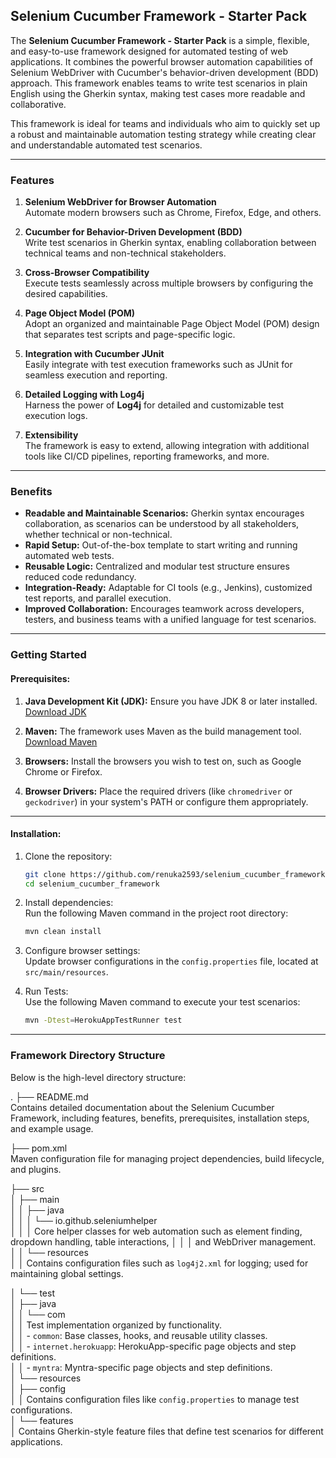 ## Selenium Cucumber Framework - Starter Pack

The **Selenium Cucumber Framework - Starter Pack** is a simple, flexible, and easy-to-use framework designed for
automated testing of web applications. It combines the powerful browser automation capabilities of Selenium WebDriver
with Cucumber's behavior-driven development (BDD) approach. This framework enables teams to write test scenarios in
plain English using the Gherkin syntax, making test cases more readable and collaborative.

This framework is ideal for teams and individuals who aim to quickly set up a robust and maintainable automation testing
strategy while creating clear and understandable automated test scenarios.

---

### Features

1. **Selenium WebDriver for Browser Automation**  
   Automate modern browsers such as Chrome, Firefox, Edge, and others.

2. **Cucumber for Behavior-Driven Development (BDD)**  
   Write test scenarios in Gherkin syntax, enabling collaboration between technical teams and non-technical
   stakeholders.

3. **Cross-Browser Compatibility**  
   Execute tests seamlessly across multiple browsers by configuring the desired capabilities.

4. **Page Object Model (POM)**  
   Adopt an organized and maintainable Page Object Model (POM) design that separates test scripts and page-specific
   logic.

5. **Integration with Cucumber JUnit**  
   Easily integrate with test execution frameworks such as JUnit for seamless execution and reporting.

6. **Detailed Logging with Log4j**  
   Harness the power of **Log4j** for detailed and customizable test execution logs.

7. **Extensibility**  
   The framework is easy to extend, allowing integration with additional tools like CI/CD pipelines, reporting
   frameworks, and more.

---

### Benefits

- **Readable and Maintainable Scenarios:** Gherkin syntax encourages collaboration, as scenarios can be understood by
  all stakeholders, whether technical or non-technical.
- **Rapid Setup:** Out-of-the-box template to start writing and running automated web tests.
- **Reusable Logic:** Centralized and modular test structure ensures reduced code redundancy.
- **Integration-Ready:** Adaptable for CI tools (e.g., Jenkins), customized test reports, and parallel execution.
- **Improved Collaboration:** Encourages teamwork across developers, testers, and business teams with a unified language
  for test scenarios.

---

### Getting Started

#### Prerequisites:

1. **Java Development Kit (JDK):** Ensure you have JDK 8 or later installed.  
   [Download JDK](https://www.oracle.com/java/technologies/javase-downloads.html)

2. **Maven:** The framework uses Maven as the build management tool.
   [Download Maven](https://maven.apache.org/download.cgi)

3. **Browsers:** Install the browsers you wish to test on, such as Google Chrome or Firefox.

4. **Browser Drivers:** Place the required drivers (like `chromedriver` or `geckodriver`) in your system's PATH or
   configure them appropriately.

---

#### Installation:

1. Clone the repository:
   ```bash
   git clone https://github.com/renuka2593/selenium_cucumber_framework.git
   cd selenium_cucumber_framework
   ```

2. Install dependencies:  
   Run the following Maven command in the project root directory:
   ```bash
   mvn clean install
   ```

3. Configure browser settings:  
   Update browser configurations in the `config.properties` file, located at `src/main/resources`.

4. Run Tests:  
   Use the following Maven command to execute your test scenarios:
   ```bash
   mvn -Dtest=HerokuAppTestRunner test
   ```

---

### Framework Directory Structure

Below is the high-level directory structure:

.
├── README.md  
Contains detailed documentation about the Selenium Cucumber Framework, including features, benefits, prerequisites,
installation steps, and example usage.

├── pom.xml  
Maven configuration file for managing project dependencies, build lifecycle, and plugins.

├── src  
│ ├── main  
│ │ ├── java  
│ │ │ └── io.github.seleniumhelper  
│ │ │ Core helper classes for web automation such as element finding, dropdown handling, table interactions,
│ │ │ and WebDriver management.  
│ │ └── resources  
│ │ Contains configuration files such as `log4j2.xml` for logging; used for maintaining global settings.

│ └── test  
│ ├── java  
│ │ └── com  
│ │ Test implementation organized by functionality.  
│ │ - `common`: Base classes, hooks, and reusable utility classes.  
│ │ - `internet.herokuapp`: HerokuApp-specific page objects and step definitions.  
│ │ - `myntra`: Myntra-specific page objects and step definitions.  
│ └── resources  
│ ├── config  
│ │ Contains configuration files like `config.properties` to manage test configurations.  
│ └── features  
│ Contains Gherkin-style feature files that define test scenarios for different applications.
